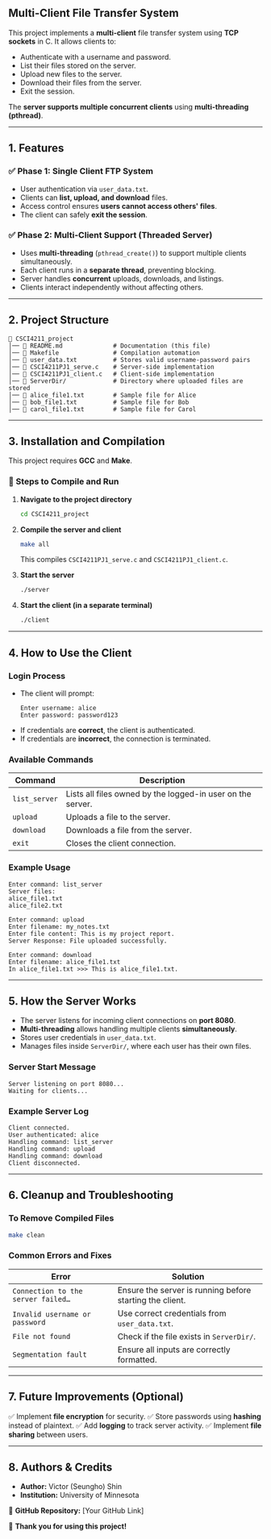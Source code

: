 ## **Multi-Client File Transfer System**
This project implements a **multi-client** file transfer system using **TCP sockets** in C. It allows clients to:
- Authenticate with a username and password.
- List their files stored on the server.
- Upload new files to the server.
- Download their files from the server.
- Exit the session.

The **server supports multiple concurrent clients** using **multi-threading (pthread)**.

---

## **1. Features**
### ✅ **Phase 1: Single Client FTP System**
- User authentication via `user_data.txt`.
- Clients can **list, upload, and download** files.
- Access control ensures **users cannot access others' files**.
- The client can safely **exit the session**.

### ✅ **Phase 2: Multi-Client Support (Threaded Server)**
- Uses **multi-threading** (`pthread_create()`) to support multiple clients simultaneously.
- Each client runs in a **separate thread**, preventing blocking.
- Server handles **concurrent** uploads, downloads, and listings.
- Clients interact independently without affecting others.

---

## **2. Project Structure**
```
📂 CSCI4211_project
│── 📄 README.md              # Documentation (this file)
│── 📄 Makefile               # Compilation automation
│── 📄 user_data.txt          # Stores valid username-password pairs
│── 📄 CSCI4211PJ1_serve.c    # Server-side implementation
│── 📄 CSCI4211PJ1_client.c   # Client-side implementation
│── 📂 ServerDir/             # Directory where uploaded files are stored
│── 📄 alice_file1.txt        # Sample file for Alice
│── 📄 bob_file1.txt          # Sample file for Bob
│── 📄 carol_file1.txt        # Sample file for Carol
```

---

## **3. Installation and Compilation**
This project requires **GCC** and **Make**.

### **📌 Steps to Compile and Run**
1. **Navigate to the project directory**
   ```sh
   cd CSCI4211_project
   ```
2. **Compile the server and client**
   ```sh
   make all
   ```
   This compiles `CSCI4211PJ1_serve.c` and `CSCI4211PJ1_client.c`.

3. **Start the server**
   ```sh
   ./server
   ```

4. **Start the client (in a separate terminal)**
   ```sh
   ./client
   ```

---

## **4. How to Use the Client**
### **Login Process**
- The client will prompt:
  ```
  Enter username: alice
  Enter password: password123
  ```
- If credentials are **correct**, the client is authenticated.
- If credentials are **incorrect**, the connection is terminated.

### **Available Commands**
| **Command**       | **Description** |
|------------------|----------------------------|
| `list_server`   | Lists all files owned by the logged-in user on the server. |
| `upload`        | Uploads a file to the server. |
| `download`      | Downloads a file from the server. |
| `exit`          | Closes the client connection. |

### **Example Usage**
```
Enter command: list_server
Server files:
alice_file1.txt
alice_file2.txt
```
```
Enter command: upload
Enter filename: my_notes.txt
Enter file content: This is my project report.
Server Response: File uploaded successfully.
```
```
Enter command: download
Enter filename: alice_file1.txt
In alice_file1.txt >>> This is alice_file1.txt.
```

---

## **5. How the Server Works**
- The server listens for incoming client connections on **port 8080**.
- **Multi-threading** allows handling multiple clients **simultaneously**.
- Stores user credentials in `user_data.txt`.
- Manages files inside `ServerDir/`, where each user has their own files.

### **Server Start Message**
```
Server listening on port 8080...
Waiting for clients...
```
### **Example Server Log**
```
Client connected.
User authenticated: alice
Handling command: list_server
Handling command: upload
Handling command: download
Client disconnected.
```

---

## **6. Cleanup and Troubleshooting**
### **To Remove Compiled Files**
```sh
make clean
```

### **Common Errors and Fixes**
| **Error**                           | **Solution** |
|----------------------------------|--------------------------------------------|
| `Connection to the server failed…` | Ensure the server is running before starting the client. |
| `Invalid username or password`   | Use correct credentials from `user_data.txt`. |
| `File not found`                 | Check if the file exists in `ServerDir/`. |
| `Segmentation fault`              | Ensure all inputs are correctly formatted. |

---

## **7. Future Improvements (Optional)**
✅ Implement **file encryption** for security.
✅ Store passwords using **hashing** instead of plaintext.
✅ Add **logging** to track server activity.
✅ Implement **file sharing** between users.

---

## **8. Authors & Credits**
- **Author:** Victor (Seungho) Shin
- **Institution:** University of Minnesota

📌 **GitHub Repository:** [Your GitHub Link]

🚀 **Thank you for using this project!**

